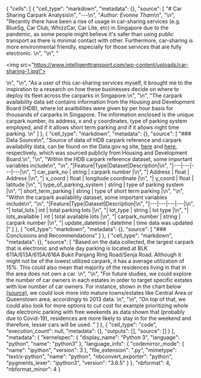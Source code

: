 {
 "cells": [
  {
   "cell_type": "markdown",
   "metadata": {},
   "source": [
    "# Car Sharing Carpark Analysis\n",
    "---\n",
    "_Author: Evonne Tham_\n",
    "\n",
    "Recently there have been a rise of usage in car-sharing services (e.g. BlueSg, Car Club, WhizzCar, Car Lite, etc) in Singapore due to the pandemic, as some people might believe it's safer than using public transport as there is minimal contact with other. Furthermore, car-sharing is more environmental friendly, especially for those services that are fully electronic. \n",
    "\n",
    "<p><img src=\"https://www.intelligenttransport.com/wp-content/uploads/car-sharing-1.jpg\"></p>\n",
    "\n",
    "As a user of this car-sharing services myself, it brought me to the inspiration to a research on how these businesses decide on where to deploy its fleet across the carparks in Singapore.\n",
    "\n",
    "The carpark availability data set contains information from the Housing and Development Board (HDB), where lot availbilities were given by per hour basis for thousands of carparks in Singapore. The information enclosed is the unique carpark number, its address, x and y coordinates, type of parking system employed, and if it allows short term parking and if it allows night time parking. \n"
   ]
  },
  {
   "cell_type": "markdown",
   "metadata": {},
   "source": [
    "### Data Source\n",
    "Source of data of HDB carpark reference and carpark availability data, can be found on the Data.gov.sg site, [here](https://data.gov.sg/dataset/hdb-carpark-information) and [here](https://data.gov.sg/dataset/carpark-availability), respectively, which was sourced publicly from Housing and Development Board.\n",
    "\n",
    "Within the HDB carpark reference dataset, some important variables include\n",
    "\n",
    "|Feature|Type|Dataset|Description|\n",
    "|---|---|---|---|\n",
    "| car_park_no | string | carpark number |\n",
    "| Address | float | Address |\n",
    "| x_coord | float | longitude coordinate |\n",
    "| y_coord | float | latitude |\n",
    "| type_of_parking_system | string | type of parking system |\n",
    "| short_term_parking | string | type of short term parking |\n",
    "\n",
    "Within the carpark availability dataset, some important variables include\n",
    "\n",
    "|Feature|Type|Dataset|Description|\n",
    "|---|---|---|---|\n",
    "| total_lots | int | total parking lots |\n",
    "| lot_type | string | lot type |\n",
    "| lots_available | int | total available lots |\n",
    "| carpark_number | string | carpark number |\n",
    "| update_datetime | datetime | time data was updated |"
   ]
  },
  {
   "cell_type": "markdown",
   "metadata": {},
   "source": [
    "### Conclusions and Recommendations"
   ]
  },
  {
   "cell_type": "markdown",
   "metadata": {},
   "source": [
    "Based on the data collected, the largest carpark that is electronic and whole day parking is located at BLK 611A/613A/615A/616A Bukit Panjang Ring Road/Senja Road. Although it might not be of the lowest utilized carpark, it has a average utilization of 15%. This could also mean that majority of the residences living in that in the area does not own a car. \n",
    "\n",
    "For future studies, we could explore the number of car owners in each estates in order to target specific estates  with low number of car owners. For instance, shown in the chart below [(source)](https://www.hdb.gov.sg/-/media/doc/PLG/monograph-1-29-dec-2014.pdf), we could look more into mature towns/estates like Central Area or Queenstown area, accordingly to 2013 data. \n",
    "\n",
    "On top of that, we could also look for more options to cut cost for example prioritizing whole day electronic parking with free weekends as data shown that (probably due to Covid-19), residences are more likely to stay in for the weekend and therefore, lesser cars will be used. "
   ]
  },
  {
   "cell_type": "code",
   "execution_count": null,
   "metadata": {},
   "outputs": [],
   "source": []
  }
 ],
 "metadata": {
  "kernelspec": {
   "display_name": "Python 3",
   "language": "python",
   "name": "python3"
  },
  "language_info": {
   "codemirror_mode": {
    "name": "ipython",
    "version": 3
   },
   "file_extension": ".py",
   "mimetype": "text/x-python",
   "name": "python",
   "nbconvert_exporter": "python",
   "pygments_lexer": "ipython3",
   "version": "3.8.5"
  }
 },
 "nbformat": 4,
 "nbformat_minor": 4
}
